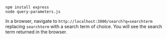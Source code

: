 ```console
npm install express
node query-parameters.js
```

In a browser, navigate to `http://localhost:3000/search?q=searchterm` replacing `searchterm` with a search term of choice. You will see the search term returned in the browser.